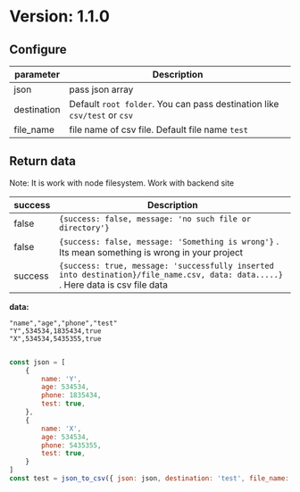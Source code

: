 # Version: 1.1.0

## Configure

| parameter   | Description                                                              |
| ----------- | ------------------------------------------------------------------------ |
| json        | pass json array                                                          |
| destination | Default `root folder`. You can pass destination like `csv/test` or `csv` |
| file_name   | file name of csv file. Default file name `test`                          |

## Return data

Note:  It is work with node filesystem. Work with backend site

| success | Description                                                                                                                      |
| ------- | -------------------------------------------------------------------------------------------------------------------------------- |
| false   | `{success: false, message: 'no such file or directory'}`                                                                         |
| false   | `{success: false, message: 'Something is wrong'}` . Its mean something is wrong in your project                                  |
| success | `{success: true, message: 'successfully inserted into destination}/file_name.csv, data: data.....}` . Here data is csv file data |  |

<b> data:</b>

```csv
"name","age","phone","test"
"Y",534534,1835434,true
"X",534534,5435355,true

```

``` javascript

const json = [
    {
        name: 'Y',
        age: 534534,
        phone: 1835434,
        test: true,
    },
    {
        name: 'X',
        age: 534534,
        phone: 5435355,
        test: true,
    }
]
const test = json_to_csv({ json: json, destination: 'test', file_name: 'test' })

```

